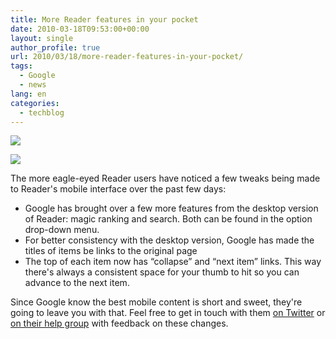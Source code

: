 ```yaml
---
title: More Reader features in your pocket
date: 2010-03-18T09:53:00+00:00
layout: single
author_profile: true
url: 2010/03/18/more-reader-features-in-your-pocket/
tags:
  - Google
  - news
lang: en
categories: 
  - techblog
---
```

[![](http://4.bp.blogspot.com/_vaUVXcmC3OI/S6Hw3zEHkqI/AAAAAAAABSg/gebaAPxhcsE/s1600/menu-options.png)](http://4.bp.blogspot.com/_vaUVXcmC3OI/S6Hw3zEHkqI/AAAAAAAABSg/gebaAPxhcsE/s1600-h/menu-options.png)

[![](http://1.bp.blogspot.com/_vaUVXcmC3OI/S6Hw37KWEJI/AAAAAAAABSk/ZyK2Ewz2Sps/s1600/mobile-header.png)](http://1.bp.blogspot.com/_vaUVXcmC3OI/S6Hw37KWEJI/AAAAAAAABSk/ZyK2Ewz2Sps/s1600-h/mobile-header.png)

The more eagle-eyed Reader users have noticed a few tweaks being made to Reader's mobile interface over the past few days:

* Google has brought over a few more features from the desktop version of Reader: magic ranking and search. Both can be found in the option drop-down menu.
* For better consistency with the desktop version, Google has made the titles of items be links to the original page
* The top of each item now has “collapse” and “next item” links. This way there's always a consistent space for your thumb to hit so you can advance to the next item.

Since Google know the best mobile content is short and sweet, they're going to leave you with that. Feel free to get in touch with them [on Twitter](http://twitter.com/googlereader) or [on their help group](http://www.google.com/support/forum/p/reader) with feedback on these changes.
